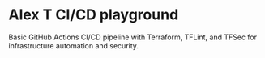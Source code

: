 # Alex T CI/CD playground
Basic GitHub Actions CI/CD pipeline with Terraform, TFLint, and TFSec for infrastructure automation and security.
